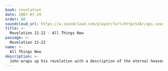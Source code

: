 ```yaml
---
book: revelation
date: 2007-07-29
order: 80
soundcloud_url: https://w.soundcloud.com/player/?url=https%3A//api.soundcloud.com/tracks/
title: >-
  Revelation 21-22 - All Things New
passage: >-
  Revelation 21-22
name: >-
  All Things New
description: >-
  John wraps up his revelation with a description of the eternal heaven and the New Jerusalem. The River of Life is revealed. Jesus is coming again! Is the world ready this time?
---
```


